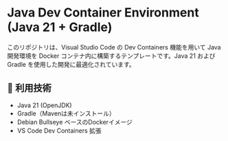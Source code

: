 # Java Dev Container Environment (Java 21 + Gradle)

このリポジトリは、Visual Studio Code の Dev Containers 機能を用いて Java 開発環境を Docker コンテナ内に構築するテンプレートです。Java 21 および Gradle を使用した開発に最適化されています。

## 🐳 利用技術

- Java 21 (OpenJDK)
- Gradle（Mavenは未インストール）
- Debian Bullseye ベースのDockerイメージ
- VS Code Dev Containers 拡張
